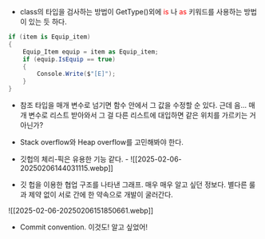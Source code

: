 - class의 타입을 검사하는 방법이 GetType()외에 <font color="#ff0000">i</font><font color="#ff0000">s</font> 나 <font color="#ff0000">as </font>키워드를 사용하는 방법이 있는 듯 하다.  
~~~ C#
if (item is Equip_item)
{
	Equip_Item equip = item as Equip_item;
	if (equip.IsEquip == true)
	{
		Console.Write($"[E]");
	}
}
~~~

- 참조 타입을 매개 변수로 넘기면 함수 안에서 그 값을 수정할 순 있다. 근데 음... 매개 변수로 리스트 받아와서 그 걸 다른 리스트에 대입하면 같은 위치를 가르키는 거 아닌가?

- Stack overflow와 Heap overflow를 고민해봐야 한다.
- 깃헙의 체리-픽은 유용한 기능 같다. - ![[2025-02-06-20250206144031115.webp]]
- 깃 헙을 이용한 협업 구조를 나타낸 그래프. 매우 매우 알고 싶던 정보다. 별다른 룰과 제약 없이 서로 간에 한 약속으로 개발이 굴러간다.

![[2025-02-06-20250206151850661.webp]]
- Commit convention. 이것도! 알고 싶었어!